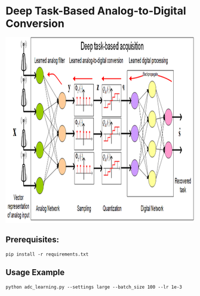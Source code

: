 # Deep Task-Based Analog-to-Digital Conversion


<img src='imgs/HybridDNN_ADC3.png' height=500 width=700>

## Prerequisites:
```
pip install -r requirements.txt
```

## Usage Example

```
python adc_learning.py --settings large --batch_size 100 --lr 1e-3
```
